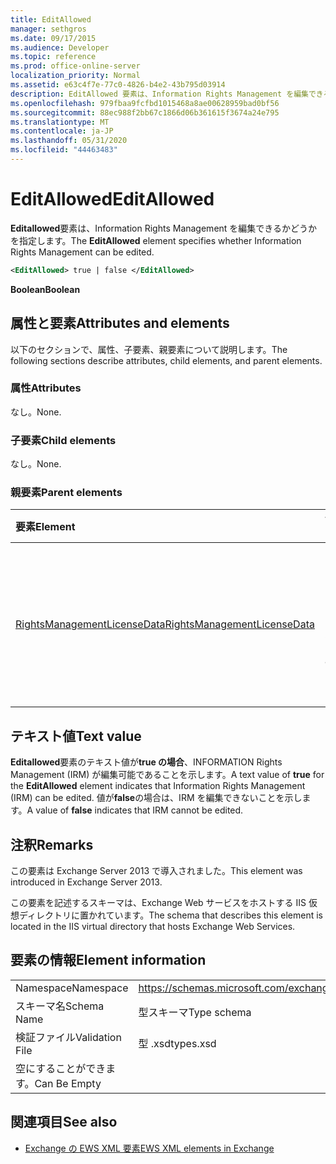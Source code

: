 ```yaml
---
title: EditAllowed
manager: sethgros
ms.date: 09/17/2015
ms.audience: Developer
ms.topic: reference
ms.prod: office-online-server
localization_priority: Normal
ms.assetid: e63c4f7e-77c0-4826-b4e2-43b795d03914
description: EditAllowed 要素は、Information Rights Management を編集できるかどうかを指定します。
ms.openlocfilehash: 979fbaa9fcfbd1015468a8ae00628959bad0bf56
ms.sourcegitcommit: 88ec988f2bb67c1866d06b361615f3674a24e795
ms.translationtype: MT
ms.contentlocale: ja-JP
ms.lasthandoff: 05/31/2020
ms.locfileid: "44463483"
---
```

# <a name="editallowed"></a><span data-ttu-id="9a185-103">EditAllowed</span><span class="sxs-lookup"><span data-stu-id="9a185-103">EditAllowed</span></span>

<span data-ttu-id="9a185-104">**Editallowed**要素は、Information Rights Management を編集できるかどうかを指定します。</span><span class="sxs-lookup"><span data-stu-id="9a185-104">The **EditAllowed** element specifies whether Information Rights Management can be edited.</span></span> 
  
```XML
<EditAllowed> true | false </EditAllowed>
```

 <span data-ttu-id="9a185-105">**Boolean**</span><span class="sxs-lookup"><span data-stu-id="9a185-105">**Boolean**</span></span>
## <a name="attributes-and-elements"></a><span data-ttu-id="9a185-106">属性と要素</span><span class="sxs-lookup"><span data-stu-id="9a185-106">Attributes and elements</span></span>

<span data-ttu-id="9a185-107">以下のセクションで、属性、子要素、親要素について説明します。</span><span class="sxs-lookup"><span data-stu-id="9a185-107">The following sections describe attributes, child elements, and parent elements.</span></span>
  
### <a name="attributes"></a><span data-ttu-id="9a185-108">属性</span><span class="sxs-lookup"><span data-stu-id="9a185-108">Attributes</span></span>

<span data-ttu-id="9a185-109">なし。</span><span class="sxs-lookup"><span data-stu-id="9a185-109">None.</span></span>
  
### <a name="child-elements"></a><span data-ttu-id="9a185-110">子要素</span><span class="sxs-lookup"><span data-stu-id="9a185-110">Child elements</span></span>

<span data-ttu-id="9a185-111">なし。</span><span class="sxs-lookup"><span data-stu-id="9a185-111">None.</span></span>
  
### <a name="parent-elements"></a><span data-ttu-id="9a185-112">親要素</span><span class="sxs-lookup"><span data-stu-id="9a185-112">Parent elements</span></span>

|<span data-ttu-id="9a185-113">**要素**</span><span class="sxs-lookup"><span data-stu-id="9a185-113">**Element**</span></span>|<span data-ttu-id="9a185-114">**説明**</span><span class="sxs-lookup"><span data-stu-id="9a185-114">**Description**</span></span>|
|:-----|:-----|
|[<span data-ttu-id="9a185-115">RightsManagementLicenseData</span><span class="sxs-lookup"><span data-stu-id="9a185-115">RightsManagementLicenseData</span></span>](rightsmanagementlicensedata.md) <br/> |<span data-ttu-id="9a185-116">Rights management のライセンスに関する情報を指定します。</span><span class="sxs-lookup"><span data-stu-id="9a185-116">Specifies information about the rights management license.</span></span>  <br/> |
   
## <a name="text-value"></a><span data-ttu-id="9a185-117">テキスト値</span><span class="sxs-lookup"><span data-stu-id="9a185-117">Text value</span></span>

<span data-ttu-id="9a185-118">**Editallowed**要素のテキスト値が**true の場合**、INFORMATION Rights Management (IRM) が編集可能であることを示します。</span><span class="sxs-lookup"><span data-stu-id="9a185-118">A text value of **true** for the **EditAllowed** element indicates that Information Rights Management (IRM) can be edited.</span></span> <span data-ttu-id="9a185-119">値が**false**の場合は、IRM を編集できないことを示します。</span><span class="sxs-lookup"><span data-stu-id="9a185-119">A value of **false** indicates that IRM cannot be edited.</span></span> 
  
## <a name="remarks"></a><span data-ttu-id="9a185-120">注釈</span><span class="sxs-lookup"><span data-stu-id="9a185-120">Remarks</span></span>

<span data-ttu-id="9a185-121">この要素は Exchange Server 2013 で導入されました。</span><span class="sxs-lookup"><span data-stu-id="9a185-121">This element was introduced in Exchange Server 2013.</span></span>
  
<span data-ttu-id="9a185-122">この要素を記述するスキーマは、Exchange Web サービスをホストする IIS 仮想ディレクトリに置かれています。</span><span class="sxs-lookup"><span data-stu-id="9a185-122">The schema that describes this element is located in the IIS virtual directory that hosts Exchange Web Services.</span></span>
  
## <a name="element-information"></a><span data-ttu-id="9a185-123">要素の情報</span><span class="sxs-lookup"><span data-stu-id="9a185-123">Element information</span></span>

|||
|:-----|:-----|
|<span data-ttu-id="9a185-124">Namespace</span><span class="sxs-lookup"><span data-stu-id="9a185-124">Namespace</span></span>  <br/> |https://schemas.microsoft.com/exchange/services/2006/types  <br/> |
|<span data-ttu-id="9a185-125">スキーマ名</span><span class="sxs-lookup"><span data-stu-id="9a185-125">Schema Name</span></span>  <br/> |<span data-ttu-id="9a185-126">型スキーマ</span><span class="sxs-lookup"><span data-stu-id="9a185-126">Type schema</span></span>  <br/> |
|<span data-ttu-id="9a185-127">検証ファイル</span><span class="sxs-lookup"><span data-stu-id="9a185-127">Validation File</span></span>  <br/> |<span data-ttu-id="9a185-128">型 .xsd</span><span class="sxs-lookup"><span data-stu-id="9a185-128">types.xsd</span></span>  <br/> |
|<span data-ttu-id="9a185-129">空にすることができます。</span><span class="sxs-lookup"><span data-stu-id="9a185-129">Can Be Empty</span></span>  <br/> ||
   
## <a name="see-also"></a><span data-ttu-id="9a185-130">関連項目</span><span class="sxs-lookup"><span data-stu-id="9a185-130">See also</span></span>



- [<span data-ttu-id="9a185-131">Exchange の EWS XML 要素</span><span class="sxs-lookup"><span data-stu-id="9a185-131">EWS XML elements in Exchange</span></span>](ews-xml-elements-in-exchange.md)

